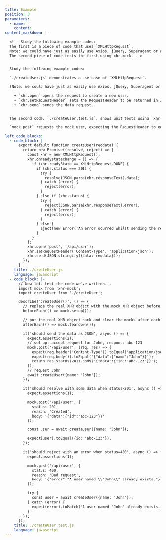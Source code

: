 ```yaml
---
title: Example
position: 3
parameters:
  - name:
    content:
content_markdown: |-

  <!-- Study the following example codes:
  The first is a piece of code that uses `XMLHttpRequest`.
  Note: we could have just as easily use Axios, jQuery, Superagent or another package here instead of using the native XMLHttpRequest object)
  The second piece of code tests the first using xhr-mock. -->


  Study the following example codes:

  `./createUser.js` demonstrates a use case of `XMLHttpRequest`.

  (Note: we could have just as easily use Axios, jQuery, Superagent or another package here instead of using the native XMLHttpRequest object)

    + `xhr.open` opens the request to create a new user.
    + `xhr.setRequestHeader` sets the RequestHeader to be returned in JSON.
    + `xhr.send` sends the data request.


  The second code, `./createUser.test.js`, shows unit tests using `xhr-mock` that replaces `XMLHttpRequest` with `MockXMLHttpRequest`.

  `mock.post` requests the mock user, expecting the RequestHeader to equal JSON, expecting the requested data to equal "John", and if these are both true, returns the id "abc-123"

left_code_blocks:
  - code_block: |-
      export default function createUser(reqdata) {
        return new Promise((resolve, reject) => {
          const xhr = new XMLHttpRequest();
          xhr.onreadystatechange = () => {
            if (xhr.readyState == XMLHttpRequest.DONE) {
              if (xhr.status === 201) {
                try {
                  resolve(JSON.parse(xhr.responseText).data);
                } catch (error) {
                  reject(error);
                }
              } else if (xhr.status) {
                try {
                  reject(JSON.parse(xhr.responseText).error);
                } catch (error) {
                  reject(error);
                }
              } else {
                eject(new Error('An error ocurred whilst sending the request.'));
              }
            }
          };
          xhr.open('post', '/api/user');
          xhr.setRequestHeader('Content-Type', 'application/json');
          xhr.send(JSON.stringify({data: reqdata}));
        });
      }
    title: ./createUser.js
    language: javascript
  - code_block: |-
      // Now lets test the code we've written...
      import mock from 'xhr-mock';
      import createUser from './createUser';

      describe('createUser()', () => {
        // replace the real XHR object with the mock XHR object before each test
        beforeEach(() => mock.setup());

        // put the real XHR object back and clear the mocks after each test
        afterEach(() => mock.teardown());

        it('should send the data as JSON', async () => {
          expect.assertions(2);
          // set up: accept request for John, response abc-123
          mock.post('/api/user', (req, res) => {
            expect(req.header('Content-Type')).toEqual('application/json');
            expect(req.body()).toEqual('{"data":{"name":"John"}}');
            return res.status(201).body('{"data":{"id":"abc-123"}}');
          });
          // request John
          await createUser({name: 'John'});
        });

        it('should resolve with some data when status=201', async () => {
          expect.assertions(1);

          mock.post('/api/user', {
            status: 201,
            reason: 'Created',
            body: '{"data":{"id":"abc-123"}}'
          });

          const user = await createUser({name: 'John'});

          expect(user).toEqual({id: 'abc-123'});
        });

        it('should reject with an error when status=400', async () => {
          expect.assertions(1);

          mock.post('/api/user', {
            status: 400,
            reason: 'Bad request',
            body: '{"error":"A user named \\"John\\" already exists."}'
          });

          try {
            const user = await createUser({name: 'John'});
          } catch (error) {
            expect(error).toMatch('A user named "John" already exists.');
          }
        });
      });
    title: ./createUser.test.js
    language: javascript
---
```

